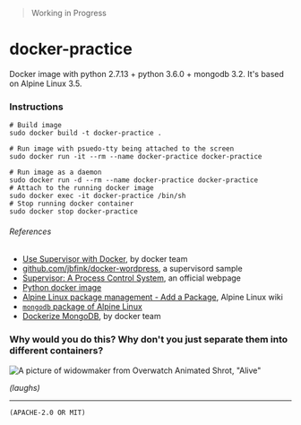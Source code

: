 > Working in Progress

docker-practice
========
Docker image with python 2.7.13 + python 3.6.0 + mongodb 3.2. It's based on
Alpine Linux 3.5.

### Instructions
```shell
# Build image
sudo docker build -t docker-practice .

# Run image with psuedo-tty being attached to the screen
sudo docker run -it --rm --name docker-practice docker-practice

# Run image as a daemon
sudo docker run -d --rm --name docker-practice docker-practice
# Attach to the running docker image
sudo docker exec -it docker-practice /bin/sh
# Stop running docker container
sudo docker stop docker-practice
```

###### References
- [Use Supervisor with Docker](https://docs.docker.com/engine/admin/using_supervisord/), by docker team
- [github.com/jbfink/docker-wordpress](https://github.com/jbfink/docker-wordpress), a supervisord sample
- [Supervisor: A Process Control System](http://supervisord.org/), an official webpage
- [Python docker image](https://hub.docker.com/_/python/)
- [Alpine Linux package management - Add a Package](https://wiki.alpinelinux.org/wiki/Alpine_Linux_package_management#Add_a_Package), Alpine Linux wiki
- [`mongodb` package of Alpine Linux](https://pkgs.alpinelinux.org/package/edge/testing/x86_64/mongodb)
- [Dockerize MongoDB](https://docs.docker.com/engine/examples/mongodb/), by docker team

### Why would you do this? Why don't you just separate them into different containers?
![A picture of widowmaker from Overwatch Animated Shrot, "Alive"](http://images.akamai.steamusercontent.com/ugc/268348980135500926/EDF216DBB95088C86BD10D01B666E9BD7429D6B0/)

*(laughs)*

--------

`(APACHE-2.0 OR MIT)`
